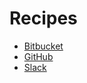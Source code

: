 # Recipes

* [Bitbucket](recipes/bitbucket.md)
* [GitHub](recipes/github.md)
* [Slack](recipes/slack.md)
